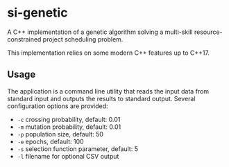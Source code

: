 # si-genetic

A C++ implementation of a genetic algorithm solving a multi-skill resource-constrained project scheduling problem.

This implementation relies on some modern C++ features up to C++17.

## Usage

The application is a command line utility that reads the input data from standard input and outputs the results to standard output. Several configuration options are provided:

* `-c` crossing probability, default: 0.01
* `-m` mutation probability, default: 0.01
* `-p` population size, default: 50
* `-e` epochs, default: 100
* `-s` selection function parameter, default: 5
* `-l` filename for optional CSV output
